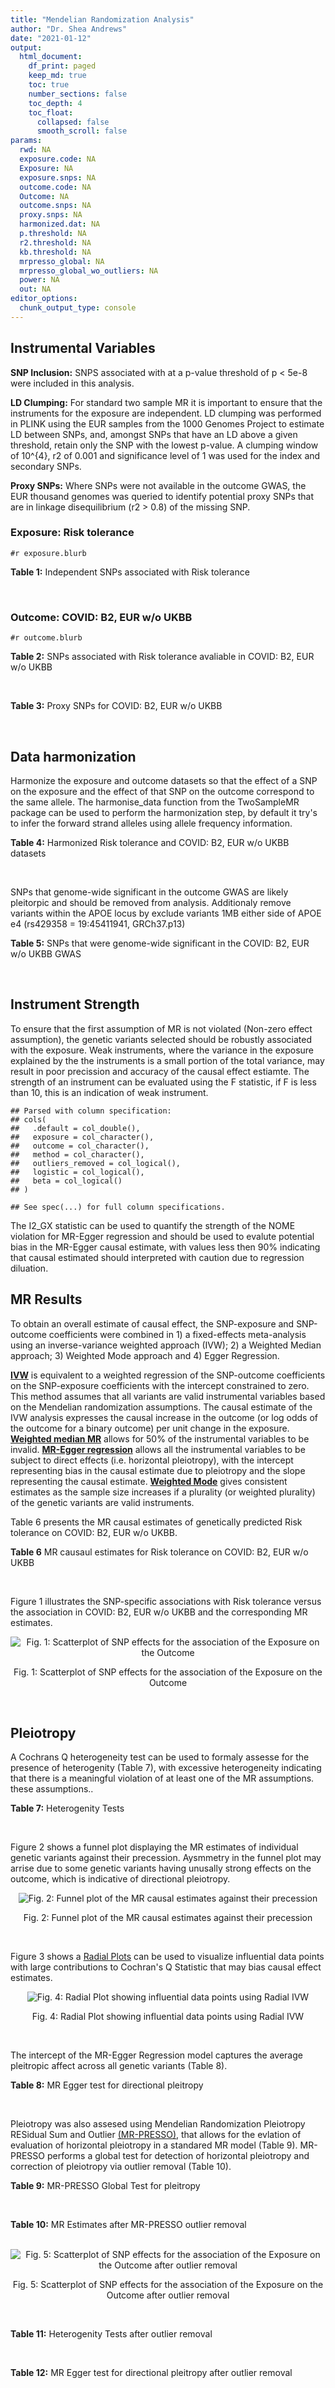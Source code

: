 ```yaml
---
title: "Mendelian Randomization Analysis"
author: "Dr. Shea Andrews"
date: "2021-01-12"
output:
  html_document:
    df_print: paged
    keep_md: true
    toc: true
    number_sections: false
    toc_depth: 4
    toc_float:
      collapsed: false
      smooth_scroll: false
params:
  rwd: NA
  exposure.code: NA
  Exposure: NA
  exposure.snps: NA
  outcome.code: NA
  Outcome: NA
  outcome.snps: NA
  proxy.snps: NA
  harmonized.dat: NA
  p.threshold: NA
  r2.threshold: NA
  kb.threshold: NA
  mrpresso_global: NA
  mrpresso_global_wo_outliers: NA
  power: NA
  out: NA
editor_options:
  chunk_output_type: console
---
```







## Instrumental Variables
**SNP Inclusion:** SNPS associated with at a p-value threshold of p < 5e-8 were included in this analysis.
<br>

**LD Clumping:** For standard two sample MR it is important to ensure that the instruments for the exposure are independent. LD clumping was performed in PLINK using the EUR samples from the 1000 Genomes Project to estimate LD between SNPs, and, amongst SNPs that have an LD above a given threshold, retain only the SNP with the lowest p-value. A clumping window of 10^{4}, r2 of 0.001 and significance level of 1 was used for the index and secondary SNPs.
<br>

**Proxy SNPs:** Where SNPs were not available in the outcome GWAS, the EUR thousand genomes was queried to identify potential proxy SNPs that are in linkage disequilibrium (r2 > 0.8) of the missing SNP.
<br>

### Exposure: Risk tolerance
`#r exposure.blurb`
<br>

**Table 1:** Independent SNPs associated with Risk tolerance
<div data-pagedtable="false">
  <script data-pagedtable-source type="application/json">
{"columns":[{"label":["SNP"],"name":[1],"type":["chr"],"align":["left"]},{"label":["CHROM"],"name":[2],"type":["dbl"],"align":["right"]},{"label":["POS"],"name":[3],"type":["dbl"],"align":["right"]},{"label":["REF"],"name":[4],"type":["chr"],"align":["left"]},{"label":["ALT"],"name":[5],"type":["chr"],"align":["left"]},{"label":["AF"],"name":[6],"type":["dbl"],"align":["right"]},{"label":["BETA"],"name":[7],"type":["dbl"],"align":["right"]},{"label":["SE"],"name":[8],"type":["dbl"],"align":["right"]},{"label":["Z"],"name":[9],"type":["dbl"],"align":["right"]},{"label":["P"],"name":[10],"type":["dbl"],"align":["right"]},{"label":["N"],"name":[11],"type":["dbl"],"align":["right"]},{"label":["TRAIT"],"name":[12],"type":["chr"],"align":["left"]}],"data":[{"1":"rs10914678","2":"1","3":"33767228","4":"G","5":"T","6":"0.3758080","7":"0.01189","8":"0.00215","9":"5.530233","10":"3.452e-08","11":"466571","12":"Risk_tolerance"},{"1":"rs35068223","2":"1","3":"204967186","4":"A","5":"T","6":"0.2060360","7":"0.01433","8":"0.00260","9":"5.511540","10":"3.472e-08","11":"466571","12":"Risk_tolerance"},{"1":"rs3818802","2":"1","3":"243449881","4":"G","5":"A","6":"0.5271020","7":"0.01361","8":"0.00211","9":"6.450237","10":"1.240e-10","11":"466571","12":"Risk_tolerance"},{"1":"rs12617392","2":"2","3":"27336827","4":"C","5":"A","6":"0.4502930","7":"-0.01171","8":"0.00211","9":"-5.549763","10":"2.808e-08","11":"466571","12":"Risk_tolerance"},{"1":"rs10865313","2":"2","3":"60117297","4":"A","5":"G","6":"0.5672470","7":"0.01168","8":"0.00212","9":"5.509430","10":"3.785e-08","11":"466571","12":"Risk_tolerance"},{"1":"rs359243","2":"2","3":"60475509","4":"T","5":"C","6":"0.6176930","7":"0.01190","8":"0.00214","9":"5.560750","10":"2.876e-08","11":"466571","12":"Risk_tolerance"},{"1":"rs283914","2":"3","3":"17330649","4":"T","5":"C","6":"0.4648750","7":"-0.01201","8":"0.00210","9":"-5.719050","10":"1.039e-08","11":"466571","12":"Risk_tolerance"},{"1":"rs62250712","2":"3","3":"85513716","4":"C","5":"T","6":"0.6113340","7":"-0.02469","8":"0.00216","9":"-11.430556","10":"2.465e-30","11":"466571","12":"Risk_tolerance"},{"1":"rs4434184","2":"3","3":"181422854","4":"A","5":"G","6":"0.1887900","7":"0.01751","8":"0.00273","9":"6.413920","10":"1.440e-10","11":"466571","12":"Risk_tolerance"},{"1":"rs279846","2":"4","3":"46329886","4":"C","5":"T","6":"0.4443490","7":"-0.01151","8":"0.00210","9":"-5.480952","10":"4.082e-08","11":"466571","12":"Risk_tolerance"},{"1":"rs992493","2":"4","3":"106180264","4":"T","5":"C","6":"0.7908070","7":"-0.01697","8":"0.00267","9":"-6.355810","10":"2.159e-10","11":"466571","12":"Risk_tolerance"},{"1":"rs12639706","2":"4","3":"157638546","4":"C","5":"T","6":"0.0812904","7":"0.01985","8":"0.00364","9":"5.453297","10":"4.883e-08","11":"466571","12":"Risk_tolerance"},{"1":"rs6923811","2":"6","3":"27289776","4":"T","5":"C","6":"0.3212040","7":"-0.01381","8":"0.00225","9":"-6.137780","10":"8.235e-10","11":"466571","12":"Risk_tolerance"},{"1":"rs34905321","2":"6","3":"109131107","4":"T","5":"C","6":"0.4229130","7":"-0.01205","8":"0.00211","9":"-5.710900","10":"1.209e-08","11":"466571","12":"Risk_tolerance"},{"1":"rs8180817","2":"7","3":"114047542","4":"G","5":"C","6":"0.4630120","7":"-0.01549","8":"0.00211","9":"-7.341232","10":"2.317e-13","11":"466571","12":"Risk_tolerance"},{"1":"rs9641536","2":"7","3":"114979967","4":"A","5":"T","6":"0.5060670","7":"-0.01265","8":"0.00209","9":"-6.052630","10":"1.527e-09","11":"466571","12":"Risk_tolerance"},{"1":"rs4841041","2":"8","3":"8654541","4":"C","5":"G","6":"0.7707730","7":"0.01499","8":"0.00245","9":"6.118370","10":"9.615e-10","11":"466571","12":"Risk_tolerance"},{"1":"rs7834566","2":"8","3":"33611488","4":"A","5":"G","6":"0.4803050","7":"-0.01160","8":"0.00209","9":"-5.550240","10":"3.022e-08","11":"466571","12":"Risk_tolerance"},{"1":"rs9650210","2":"8","3":"65496059","4":"C","5":"A","6":"0.1109790","7":"-0.02158","8":"0.00331","9":"-6.519637","10":"6.730e-11","11":"466571","12":"Risk_tolerance"},{"1":"rs7817124","2":"8","3":"81404008","4":"G","5":"C","6":"0.2717890","7":"0.01591","8":"0.00246","9":"6.467480","10":"9.537e-11","11":"466571","12":"Risk_tolerance"},{"1":"rs9630089","2":"10","3":"98968967","4":"G","5":"A","6":"0.5645060","7":"-0.01181","8":"0.00212","9":"-5.570755","10":"2.336e-08","11":"466571","12":"Risk_tolerance"},{"1":"rs7112324","2":"11","3":"29073285","4":"A","5":"T","6":"0.3136740","7":"-0.01245","8":"0.00225","9":"-5.533330","10":"3.173e-08","11":"466571","12":"Risk_tolerance"},{"1":"rs7951031","2":"11","3":"104303010","4":"C","5":"A","6":"0.1588700","7":"0.01640","8":"0.00295","9":"5.559322","10":"2.804e-08","11":"466571","12":"Risk_tolerance"},{"1":"rs6575642","2":"14","3":"98556621","4":"A","5":"G","6":"0.4973980","7":"0.01178","8":"0.00210","9":"5.609520","10":"1.973e-08","11":"466571","12":"Risk_tolerance"},{"1":"rs2098747","2":"16","3":"71358937","4":"G","5":"A","6":"0.3119650","7":"0.01248","8":"0.00229","9":"5.449782","10":"4.887e-08","11":"466571","12":"Risk_tolerance"},{"1":"rs62074192","2":"17","3":"16245127","4":"G","5":"A","6":"0.5105790","7":"0.01172","8":"0.00209","9":"5.607656","10":"2.195e-08","11":"466571","12":"Risk_tolerance"},{"1":"rs1382119","2":"18","3":"53459905","4":"C","5":"T","6":"0.3588240","7":"0.01283","8":"0.00221","9":"5.805430","10":"6.093e-09","11":"466571","12":"Risk_tolerance"},{"1":"rs28520003","2":"22","3":"46411969","4":"G","5":"A","6":"0.3065600","7":"-0.01253","8":"0.00228","9":"-5.495614","10":"4.017e-08","11":"466571","12":"Risk_tolerance"}],"options":{"columns":{"min":{},"max":[10]},"rows":{"min":[10],"max":[10]},"pages":{}}}
  </script>
</div>
<br>

### Outcome: COVID: B2, EUR w/o UKBB
`#r outcome.blurb`
<br>

**Table 2:** SNPs associated with Risk tolerance avaliable in COVID: B2, EUR w/o UKBB
<div data-pagedtable="false">
  <script data-pagedtable-source type="application/json">
{"columns":[{"label":["SNP"],"name":[1],"type":["chr"],"align":["left"]},{"label":["CHROM"],"name":[2],"type":["dbl"],"align":["right"]},{"label":["POS"],"name":[3],"type":["dbl"],"align":["right"]},{"label":["REF"],"name":[4],"type":["chr"],"align":["left"]},{"label":["ALT"],"name":[5],"type":["chr"],"align":["left"]},{"label":["AF"],"name":[6],"type":["dbl"],"align":["right"]},{"label":["BETA"],"name":[7],"type":["dbl"],"align":["right"]},{"label":["SE"],"name":[8],"type":["dbl"],"align":["right"]},{"label":["Z"],"name":[9],"type":["dbl"],"align":["right"]},{"label":["P"],"name":[10],"type":["dbl"],"align":["right"]},{"label":["N"],"name":[11],"type":["dbl"],"align":["right"]},{"label":["TRAIT"],"name":[12],"type":["chr"],"align":["left"]}],"data":[{"1":"rs10914678","2":"1","3":"33767228","4":"G","5":"T","6":"0.37360","7":"-0.0037933","8":"0.025251","9":"-0.1502238","10":"0.8806000","11":"1544118","12":"COVID_B2__EUR_w/o_UKBB"},{"1":"rs35068223","2":"1","3":"204967186","4":"A","5":"T","6":"0.20370","7":"-0.0670950","8":"0.028737","9":"-2.3347949","10":"0.0195500","11":"1546734","12":"COVID_B2__EUR_w/o_UKBB"},{"1":"rs3818802","2":"1","3":"243449881","4":"G","5":"A","6":"0.52660","7":"-0.0164640","8":"0.021543","9":"-0.7642390","10":"0.4447000","11":"876382","12":"COVID_B2__EUR_w/o_UKBB"},{"1":"rs12617392","2":"2","3":"27336827","4":"C","5":"A","6":"0.44550","7":"-0.0083376","8":"0.023395","9":"-0.3563838","10":"0.7215000","11":"1546734","12":"COVID_B2__EUR_w/o_UKBB"},{"1":"rs10865313","2":"2","3":"60117297","4":"A","5":"G","6":"0.61530","7":"0.0256540","8":"0.020436","9":"1.2553337","10":"0.2094000","11":"1556798","12":"COVID_B2__EUR_w/o_UKBB"},{"1":"rs359243","2":"2","3":"60475509","4":"T","5":"C","6":"0.59870","7":"0.0155090","8":"0.024632","9":"0.6296281","10":"0.5289000","11":"1543519","12":"COVID_B2__EUR_w/o_UKBB"},{"1":"rs283914","2":"3","3":"17330649","4":"T","5":"C","6":"0.46100","7":"0.0108270","8":"0.020197","9":"0.5360697","10":"0.5919000","11":"1556798","12":"COVID_B2__EUR_w/o_UKBB"},{"1":"rs62250712","2":"3","3":"85513716","4":"C","5":"T","6":"0.63210","7":"0.0218600","8":"0.020640","9":"1.0591085","10":"0.2895000","11":"1557411","12":"COVID_B2__EUR_w/o_UKBB"},{"1":"rs4434184","2":"3","3":"181422854","4":"A","5":"G","6":"0.16750","7":"0.0356950","8":"0.033386","9":"1.0691607","10":"0.2850000","11":"1544118","12":"COVID_B2__EUR_w/o_UKBB"},{"1":"rs279846","2":"4","3":"46329886","4":"C","5":"T","6":"0.45390","7":"-0.0102480","8":"0.020634","9":"-0.4966560","10":"0.6194000","11":"1556177","12":"COVID_B2__EUR_w/o_UKBB"},{"1":"rs992493","2":"4","3":"106180264","4":"T","5":"C","6":"0.79490","7":"0.0962230","8":"0.025266","9":"3.8083986","10":"0.0001399","11":"1556798","12":"COVID_B2__EUR_w/o_UKBB"},{"1":"rs12639706","2":"4","3":"157638546","4":"C","5":"T","6":"0.08743","7":"-0.0421280","8":"0.037239","9":"-1.1312871","10":"0.2579000","11":"1557411","12":"COVID_B2__EUR_w/o_UKBB"},{"1":"rs6923811","2":"6","3":"27289776","4":"T","5":"C","6":"0.26980","7":"0.0209660","8":"0.021332","9":"0.9828427","10":"0.3257000","11":"1557411","12":"COVID_B2__EUR_w/o_UKBB"},{"1":"rs34905321","2":"6","3":"109131107","4":"T","5":"C","6":"0.42840","7":"-0.0207350","8":"0.020870","9":"-0.9935314","10":"0.3204000","11":"847860","12":"COVID_B2__EUR_w/o_UKBB"},{"1":"rs8180817","2":"7","3":"114047542","4":"G","5":"C","6":"0.44780","7":"0.0050978","8":"0.023359","9":"0.2182371","10":"0.8272000","11":"1546734","12":"COVID_B2__EUR_w/o_UKBB"},{"1":"rs9641536","2":"7","3":"114979967","4":"A","5":"T","6":"0.48490","7":"0.0031623","8":"0.024473","9":"0.1292159","10":"0.8972000","11":"1544118","12":"COVID_B2__EUR_w/o_UKBB"},{"1":"rs4841041","2":"8","3":"8654541","4":"C","5":"G","6":"0.76020","7":"-0.0034186","8":"0.023319","9":"-0.1466015","10":"0.8834000","11":"1557411","12":"COVID_B2__EUR_w/o_UKBB"},{"1":"rs7834566","2":"8","3":"33611488","4":"A","5":"G","6":"0.46940","7":"0.0261910","8":"0.023426","9":"1.1180312","10":"0.2635000","11":"1546734","12":"COVID_B2__EUR_w/o_UKBB"},{"1":"rs9650210","2":"8","3":"65496059","4":"C","5":"A","6":"0.12230","7":"0.0180790","8":"0.031622","9":"0.5717222","10":"0.5675000","11":"1283000","12":"COVID_B2__EUR_w/o_UKBB"},{"1":"rs7817124","2":"8","3":"81404008","4":"G","5":"C","6":"0.22820","7":"-0.0171370","8":"0.022711","9":"-0.7545683","10":"0.4505000","11":"1557411","12":"COVID_B2__EUR_w/o_UKBB"},{"1":"rs9630089","2":"10","3":"98968967","4":"G","5":"A","6":"0.54060","7":"-0.0236000","8":"0.025036","9":"-0.9426426","10":"0.3459000","11":"1544118","12":"COVID_B2__EUR_w/o_UKBB"},{"1":"rs7112324","2":"11","3":"29073285","4":"A","5":"T","6":"0.34050","7":"-0.0136410","8":"0.026365","9":"-0.5173905","10":"0.6049000","11":"1544118","12":"COVID_B2__EUR_w/o_UKBB"},{"1":"rs7951031","2":"11","3":"104303010","4":"C","5":"A","6":"0.15690","7":"0.0170070","8":"0.028369","9":"0.5994924","10":"0.5489000","11":"1282379","12":"COVID_B2__EUR_w/o_UKBB"},{"1":"rs6575642","2":"14","3":"98556621","4":"A","5":"G","6":"0.47910","7":"0.0056902","8":"0.024775","9":"0.2296751","10":"0.8183000","11":"1544118","12":"COVID_B2__EUR_w/o_UKBB"},{"1":"rs2098747","2":"16","3":"71358937","4":"G","5":"A","6":"0.30690","7":"-0.0070656","8":"0.025231","9":"-0.2800365","10":"0.7794000","11":"1544739","12":"COVID_B2__EUR_w/o_UKBB"},{"1":"rs62074192","2":"17","3":"16245127","4":"G","5":"A","6":"0.49730","7":"0.0192420","8":"0.023395","9":"0.8224834","10":"0.4108000","11":"1546734","12":"COVID_B2__EUR_w/o_UKBB"},{"1":"rs1382119","2":"18","3":"53459905","4":"C","5":"T","6":"0.37250","7":"0.0126740","8":"0.020926","9":"0.6056580","10":"0.5447000","11":"1556798","12":"COVID_B2__EUR_w/o_UKBB"},{"1":"rs28520003","2":"22","3":"46411969","4":"G","5":"A","6":"0.30560","7":"-0.0414090","8":"0.024922","9":"-1.6615440","10":"0.0966100","11":"1546734","12":"COVID_B2__EUR_w/o_UKBB"}],"options":{"columns":{"min":{},"max":[10]},"rows":{"min":[10],"max":[10]},"pages":{}}}
  </script>
</div>
<br>

**Table 3:** Proxy SNPs for COVID: B2, EUR w/o UKBB
<div data-pagedtable="false">
  <script data-pagedtable-source type="application/json">
{"columns":[{"label":["proxy.outcome"],"name":[1],"type":["lgl"],"align":["right"]},{"label":["target_snp"],"name":[2],"type":["lgl"],"align":["right"]},{"label":["proxy_snp"],"name":[3],"type":["lgl"],"align":["right"]},{"label":["ld.r2"],"name":[4],"type":["lgl"],"align":["right"]},{"label":["Dprime"],"name":[5],"type":["lgl"],"align":["right"]},{"label":["ref.proxy"],"name":[6],"type":["lgl"],"align":["right"]},{"label":["alt.proxy"],"name":[7],"type":["lgl"],"align":["right"]},{"label":["CHROM"],"name":[8],"type":["lgl"],"align":["right"]},{"label":["POS"],"name":[9],"type":["lgl"],"align":["right"]},{"label":["ALT.proxy"],"name":[10],"type":["lgl"],"align":["right"]},{"label":["REF.proxy"],"name":[11],"type":["lgl"],"align":["right"]},{"label":["AF"],"name":[12],"type":["lgl"],"align":["right"]},{"label":["BETA"],"name":[13],"type":["lgl"],"align":["right"]},{"label":["SE"],"name":[14],"type":["lgl"],"align":["right"]},{"label":["P"],"name":[15],"type":["lgl"],"align":["right"]},{"label":["N"],"name":[16],"type":["lgl"],"align":["right"]},{"label":["ref"],"name":[17],"type":["lgl"],"align":["right"]},{"label":["alt"],"name":[18],"type":["lgl"],"align":["right"]},{"label":["ALT"],"name":[19],"type":["lgl"],"align":["right"]},{"label":["REF"],"name":[20],"type":["lgl"],"align":["right"]},{"label":["PHASE"],"name":[21],"type":["lgl"],"align":["right"]}],"data":[{"1":"NA","2":"NA","3":"NA","4":"NA","5":"NA","6":"NA","7":"NA","8":"NA","9":"NA","10":"NA","11":"NA","12":"NA","13":"NA","14":"NA","15":"NA","16":"NA","17":"NA","18":"NA","19":"NA","20":"NA","21":"NA"}],"options":{"columns":{"min":{},"max":[10]},"rows":{"min":[10],"max":[10]},"pages":{}}}
  </script>
</div>
<br>

## Data harmonization
Harmonize the exposure and outcome datasets so that the effect of a SNP on the exposure and the effect of that SNP on the outcome correspond to the same allele. The harmonise_data function from the TwoSampleMR package can be used to perform the harmonization step, by default it try's to infer the forward strand alleles using allele frequency information.
<br>

**Table 4:** Harmonized Risk tolerance and COVID: B2, EUR w/o UKBB datasets
<div data-pagedtable="false">
  <script data-pagedtable-source type="application/json">
{"columns":[{"label":["SNP"],"name":[1],"type":["chr"],"align":["left"]},{"label":["effect_allele.exposure"],"name":[2],"type":["chr"],"align":["left"]},{"label":["other_allele.exposure"],"name":[3],"type":["chr"],"align":["left"]},{"label":["effect_allele.outcome"],"name":[4],"type":["chr"],"align":["left"]},{"label":["other_allele.outcome"],"name":[5],"type":["chr"],"align":["left"]},{"label":["beta.exposure"],"name":[6],"type":["dbl"],"align":["right"]},{"label":["beta.outcome"],"name":[7],"type":["dbl"],"align":["right"]},{"label":["eaf.exposure"],"name":[8],"type":["dbl"],"align":["right"]},{"label":["eaf.outcome"],"name":[9],"type":["dbl"],"align":["right"]},{"label":["remove"],"name":[10],"type":["lgl"],"align":["right"]},{"label":["palindromic"],"name":[11],"type":["lgl"],"align":["right"]},{"label":["ambiguous"],"name":[12],"type":["lgl"],"align":["right"]},{"label":["id.outcome"],"name":[13],"type":["chr"],"align":["left"]},{"label":["chr.outcome"],"name":[14],"type":["dbl"],"align":["right"]},{"label":["pos.outcome"],"name":[15],"type":["dbl"],"align":["right"]},{"label":["se.outcome"],"name":[16],"type":["dbl"],"align":["right"]},{"label":["z.outcome"],"name":[17],"type":["dbl"],"align":["right"]},{"label":["pval.outcome"],"name":[18],"type":["dbl"],"align":["right"]},{"label":["samplesize.outcome"],"name":[19],"type":["dbl"],"align":["right"]},{"label":["outcome"],"name":[20],"type":["chr"],"align":["left"]},{"label":["mr_keep.outcome"],"name":[21],"type":["lgl"],"align":["right"]},{"label":["pval_origin.outcome"],"name":[22],"type":["chr"],"align":["left"]},{"label":["chr.exposure"],"name":[23],"type":["dbl"],"align":["right"]},{"label":["pos.exposure"],"name":[24],"type":["dbl"],"align":["right"]},{"label":["se.exposure"],"name":[25],"type":["dbl"],"align":["right"]},{"label":["z.exposure"],"name":[26],"type":["dbl"],"align":["right"]},{"label":["pval.exposure"],"name":[27],"type":["dbl"],"align":["right"]},{"label":["samplesize.exposure"],"name":[28],"type":["dbl"],"align":["right"]},{"label":["exposure"],"name":[29],"type":["chr"],"align":["left"]},{"label":["mr_keep.exposure"],"name":[30],"type":["lgl"],"align":["right"]},{"label":["pval_origin.exposure"],"name":[31],"type":["chr"],"align":["left"]},{"label":["id.exposure"],"name":[32],"type":["chr"],"align":["left"]},{"label":["action"],"name":[33],"type":["dbl"],"align":["right"]},{"label":["mr_keep"],"name":[34],"type":["lgl"],"align":["right"]},{"label":["pt"],"name":[35],"type":["dbl"],"align":["right"]},{"label":["pleitropy_keep"],"name":[36],"type":["lgl"],"align":["right"]},{"label":["mrpresso_RSSobs"],"name":[37],"type":["lgl"],"align":["right"]},{"label":["mrpresso_pval"],"name":[38],"type":["lgl"],"align":["right"]},{"label":["mrpresso_keep"],"name":[39],"type":["lgl"],"align":["right"]}],"data":[{"1":"rs10865313","2":"G","3":"A","4":"G","5":"A","6":"0.01168","7":"0.0256540","8":"0.5672470","9":"0.61530","10":"FALSE","11":"FALSE","12":"FALSE","13":"DgOO1p","14":"2","15":"60117297","16":"0.020436","17":"1.2553337","18":"0.2094000","19":"1556798","20":"covidhgi2020B2v5alleurLeaveUKBB","21":"TRUE","22":"reported","23":"2","24":"60117297","25":"0.00212","26":"5.509430","27":"3.785e-08","28":"466571","29":"Linner2019risk","30":"TRUE","31":"reported","32":"gkjXGZ","33":"2","34":"TRUE","35":"5e-08","36":"TRUE","37":"NA","38":"NA","39":"TRUE"},{"1":"rs10914678","2":"T","3":"G","4":"T","5":"G","6":"0.01189","7":"-0.0037933","8":"0.3758080","9":"0.37360","10":"FALSE","11":"FALSE","12":"FALSE","13":"DgOO1p","14":"1","15":"33767228","16":"0.025251","17":"-0.1502238","18":"0.8806000","19":"1544118","20":"covidhgi2020B2v5alleurLeaveUKBB","21":"TRUE","22":"reported","23":"1","24":"33767228","25":"0.00215","26":"5.530233","27":"3.452e-08","28":"466571","29":"Linner2019risk","30":"TRUE","31":"reported","32":"gkjXGZ","33":"2","34":"TRUE","35":"5e-08","36":"TRUE","37":"NA","38":"NA","39":"TRUE"},{"1":"rs12617392","2":"A","3":"C","4":"A","5":"C","6":"-0.01171","7":"-0.0083376","8":"0.4502930","9":"0.44550","10":"FALSE","11":"FALSE","12":"FALSE","13":"DgOO1p","14":"2","15":"27336827","16":"0.023395","17":"-0.3563838","18":"0.7215000","19":"1546734","20":"covidhgi2020B2v5alleurLeaveUKBB","21":"TRUE","22":"reported","23":"2","24":"27336827","25":"0.00211","26":"-5.549763","27":"2.808e-08","28":"466571","29":"Linner2019risk","30":"TRUE","31":"reported","32":"gkjXGZ","33":"2","34":"TRUE","35":"5e-08","36":"TRUE","37":"NA","38":"NA","39":"TRUE"},{"1":"rs12639706","2":"T","3":"C","4":"T","5":"C","6":"0.01985","7":"-0.0421280","8":"0.0812904","9":"0.08743","10":"FALSE","11":"FALSE","12":"FALSE","13":"DgOO1p","14":"4","15":"157638546","16":"0.037239","17":"-1.1312871","18":"0.2579000","19":"1557411","20":"covidhgi2020B2v5alleurLeaveUKBB","21":"TRUE","22":"reported","23":"4","24":"157638546","25":"0.00364","26":"5.453297","27":"4.883e-08","28":"466571","29":"Linner2019risk","30":"TRUE","31":"reported","32":"gkjXGZ","33":"2","34":"TRUE","35":"5e-08","36":"TRUE","37":"NA","38":"NA","39":"TRUE"},{"1":"rs1382119","2":"T","3":"C","4":"T","5":"C","6":"0.01283","7":"0.0126740","8":"0.3588240","9":"0.37250","10":"FALSE","11":"FALSE","12":"FALSE","13":"DgOO1p","14":"18","15":"53459905","16":"0.020926","17":"0.6056580","18":"0.5447000","19":"1556798","20":"covidhgi2020B2v5alleurLeaveUKBB","21":"TRUE","22":"reported","23":"18","24":"53459905","25":"0.00221","26":"5.805430","27":"6.093e-09","28":"466571","29":"Linner2019risk","30":"TRUE","31":"reported","32":"gkjXGZ","33":"2","34":"TRUE","35":"5e-08","36":"TRUE","37":"NA","38":"NA","39":"TRUE"},{"1":"rs2098747","2":"A","3":"G","4":"A","5":"G","6":"0.01248","7":"-0.0070656","8":"0.3119650","9":"0.30690","10":"FALSE","11":"FALSE","12":"FALSE","13":"DgOO1p","14":"16","15":"71358937","16":"0.025231","17":"-0.2800365","18":"0.7794000","19":"1544739","20":"covidhgi2020B2v5alleurLeaveUKBB","21":"TRUE","22":"reported","23":"16","24":"71358937","25":"0.00229","26":"5.449782","27":"4.887e-08","28":"466571","29":"Linner2019risk","30":"TRUE","31":"reported","32":"gkjXGZ","33":"2","34":"TRUE","35":"5e-08","36":"TRUE","37":"NA","38":"NA","39":"TRUE"},{"1":"rs279846","2":"T","3":"C","4":"T","5":"C","6":"-0.01151","7":"-0.0102480","8":"0.4443490","9":"0.45390","10":"FALSE","11":"FALSE","12":"FALSE","13":"DgOO1p","14":"4","15":"46329886","16":"0.020634","17":"-0.4966560","18":"0.6194000","19":"1556177","20":"covidhgi2020B2v5alleurLeaveUKBB","21":"TRUE","22":"reported","23":"4","24":"46329886","25":"0.00210","26":"-5.480952","27":"4.082e-08","28":"466571","29":"Linner2019risk","30":"TRUE","31":"reported","32":"gkjXGZ","33":"2","34":"TRUE","35":"5e-08","36":"TRUE","37":"NA","38":"NA","39":"TRUE"},{"1":"rs283914","2":"C","3":"T","4":"C","5":"T","6":"-0.01201","7":"0.0108270","8":"0.4648750","9":"0.46100","10":"FALSE","11":"FALSE","12":"FALSE","13":"DgOO1p","14":"3","15":"17330649","16":"0.020197","17":"0.5360697","18":"0.5919000","19":"1556798","20":"covidhgi2020B2v5alleurLeaveUKBB","21":"TRUE","22":"reported","23":"3","24":"17330649","25":"0.00210","26":"-5.719050","27":"1.039e-08","28":"466571","29":"Linner2019risk","30":"TRUE","31":"reported","32":"gkjXGZ","33":"2","34":"TRUE","35":"5e-08","36":"TRUE","37":"NA","38":"NA","39":"TRUE"},{"1":"rs28520003","2":"A","3":"G","4":"A","5":"G","6":"-0.01253","7":"-0.0414090","8":"0.3065600","9":"0.30560","10":"FALSE","11":"FALSE","12":"FALSE","13":"DgOO1p","14":"22","15":"46411969","16":"0.024922","17":"-1.6615440","18":"0.0966100","19":"1546734","20":"covidhgi2020B2v5alleurLeaveUKBB","21":"TRUE","22":"reported","23":"22","24":"46411969","25":"0.00228","26":"-5.495614","27":"4.017e-08","28":"466571","29":"Linner2019risk","30":"TRUE","31":"reported","32":"gkjXGZ","33":"2","34":"TRUE","35":"5e-08","36":"TRUE","37":"NA","38":"NA","39":"TRUE"},{"1":"rs34905321","2":"C","3":"T","4":"C","5":"T","6":"-0.01205","7":"-0.0207350","8":"0.4229130","9":"0.42840","10":"FALSE","11":"FALSE","12":"FALSE","13":"DgOO1p","14":"6","15":"109131107","16":"0.020870","17":"-0.9935314","18":"0.3204000","19":"847860","20":"covidhgi2020B2v5alleurLeaveUKBB","21":"TRUE","22":"reported","23":"6","24":"109131107","25":"0.00211","26":"-5.710900","27":"1.209e-08","28":"466571","29":"Linner2019risk","30":"TRUE","31":"reported","32":"gkjXGZ","33":"2","34":"TRUE","35":"5e-08","36":"TRUE","37":"NA","38":"NA","39":"TRUE"},{"1":"rs35068223","2":"T","3":"A","4":"T","5":"A","6":"0.01433","7":"-0.0670950","8":"0.2060360","9":"0.20370","10":"FALSE","11":"TRUE","12":"FALSE","13":"DgOO1p","14":"1","15":"204967186","16":"0.028737","17":"-2.3347949","18":"0.0195500","19":"1546734","20":"covidhgi2020B2v5alleurLeaveUKBB","21":"TRUE","22":"reported","23":"1","24":"204967186","25":"0.00260","26":"5.511540","27":"3.472e-08","28":"466571","29":"Linner2019risk","30":"TRUE","31":"reported","32":"gkjXGZ","33":"2","34":"TRUE","35":"5e-08","36":"TRUE","37":"NA","38":"NA","39":"TRUE"},{"1":"rs359243","2":"C","3":"T","4":"C","5":"T","6":"0.01190","7":"0.0155090","8":"0.6176930","9":"0.59870","10":"FALSE","11":"FALSE","12":"FALSE","13":"DgOO1p","14":"2","15":"60475509","16":"0.024632","17":"0.6296281","18":"0.5289000","19":"1543519","20":"covidhgi2020B2v5alleurLeaveUKBB","21":"TRUE","22":"reported","23":"2","24":"60475509","25":"0.00214","26":"5.560750","27":"2.876e-08","28":"466571","29":"Linner2019risk","30":"TRUE","31":"reported","32":"gkjXGZ","33":"2","34":"TRUE","35":"5e-08","36":"TRUE","37":"NA","38":"NA","39":"TRUE"},{"1":"rs3818802","2":"A","3":"G","4":"A","5":"G","6":"0.01361","7":"-0.0164640","8":"0.5271020","9":"0.52660","10":"FALSE","11":"FALSE","12":"FALSE","13":"DgOO1p","14":"1","15":"243449881","16":"0.021543","17":"-0.7642390","18":"0.4447000","19":"876382","20":"covidhgi2020B2v5alleurLeaveUKBB","21":"TRUE","22":"reported","23":"1","24":"243449881","25":"0.00211","26":"6.450237","27":"1.240e-10","28":"466571","29":"Linner2019risk","30":"TRUE","31":"reported","32":"gkjXGZ","33":"2","34":"TRUE","35":"5e-08","36":"TRUE","37":"NA","38":"NA","39":"TRUE"},{"1":"rs4434184","2":"G","3":"A","4":"G","5":"A","6":"0.01751","7":"0.0356950","8":"0.1887900","9":"0.16750","10":"FALSE","11":"FALSE","12":"FALSE","13":"DgOO1p","14":"3","15":"181422854","16":"0.033386","17":"1.0691607","18":"0.2850000","19":"1544118","20":"covidhgi2020B2v5alleurLeaveUKBB","21":"TRUE","22":"reported","23":"3","24":"181422854","25":"0.00273","26":"6.413920","27":"1.440e-10","28":"466571","29":"Linner2019risk","30":"TRUE","31":"reported","32":"gkjXGZ","33":"2","34":"TRUE","35":"5e-08","36":"TRUE","37":"NA","38":"NA","39":"TRUE"},{"1":"rs4841041","2":"G","3":"C","4":"G","5":"C","6":"0.01499","7":"-0.0034186","8":"0.7707730","9":"0.76020","10":"FALSE","11":"TRUE","12":"FALSE","13":"DgOO1p","14":"8","15":"8654541","16":"0.023319","17":"-0.1466015","18":"0.8834000","19":"1557411","20":"covidhgi2020B2v5alleurLeaveUKBB","21":"TRUE","22":"reported","23":"8","24":"8654541","25":"0.00245","26":"6.118370","27":"9.615e-10","28":"466571","29":"Linner2019risk","30":"TRUE","31":"reported","32":"gkjXGZ","33":"2","34":"TRUE","35":"5e-08","36":"TRUE","37":"NA","38":"NA","39":"TRUE"},{"1":"rs62074192","2":"A","3":"G","4":"A","5":"G","6":"0.01172","7":"0.0192420","8":"0.5105790","9":"0.49730","10":"FALSE","11":"FALSE","12":"FALSE","13":"DgOO1p","14":"17","15":"16245127","16":"0.023395","17":"0.8224834","18":"0.4108000","19":"1546734","20":"covidhgi2020B2v5alleurLeaveUKBB","21":"TRUE","22":"reported","23":"17","24":"16245127","25":"0.00209","26":"5.607656","27":"2.195e-08","28":"466571","29":"Linner2019risk","30":"TRUE","31":"reported","32":"gkjXGZ","33":"2","34":"TRUE","35":"5e-08","36":"TRUE","37":"NA","38":"NA","39":"TRUE"},{"1":"rs62250712","2":"T","3":"C","4":"T","5":"C","6":"-0.02469","7":"0.0218600","8":"0.6113340","9":"0.63210","10":"FALSE","11":"FALSE","12":"FALSE","13":"DgOO1p","14":"3","15":"85513716","16":"0.020640","17":"1.0591085","18":"0.2895000","19":"1557411","20":"covidhgi2020B2v5alleurLeaveUKBB","21":"TRUE","22":"reported","23":"3","24":"85513716","25":"0.00216","26":"-11.430556","27":"2.465e-30","28":"466571","29":"Linner2019risk","30":"TRUE","31":"reported","32":"gkjXGZ","33":"2","34":"TRUE","35":"5e-08","36":"TRUE","37":"NA","38":"NA","39":"TRUE"},{"1":"rs6575642","2":"G","3":"A","4":"G","5":"A","6":"0.01178","7":"0.0056902","8":"0.4973980","9":"0.47910","10":"FALSE","11":"FALSE","12":"FALSE","13":"DgOO1p","14":"14","15":"98556621","16":"0.024775","17":"0.2296751","18":"0.8183000","19":"1544118","20":"covidhgi2020B2v5alleurLeaveUKBB","21":"TRUE","22":"reported","23":"14","24":"98556621","25":"0.00210","26":"5.609520","27":"1.973e-08","28":"466571","29":"Linner2019risk","30":"TRUE","31":"reported","32":"gkjXGZ","33":"2","34":"TRUE","35":"5e-08","36":"TRUE","37":"NA","38":"NA","39":"TRUE"},{"1":"rs6923811","2":"C","3":"T","4":"C","5":"T","6":"-0.01381","7":"0.0209660","8":"0.3212040","9":"0.26980","10":"FALSE","11":"FALSE","12":"FALSE","13":"DgOO1p","14":"6","15":"27289776","16":"0.021332","17":"0.9828427","18":"0.3257000","19":"1557411","20":"covidhgi2020B2v5alleurLeaveUKBB","21":"TRUE","22":"reported","23":"6","24":"27289776","25":"0.00225","26":"-6.137780","27":"8.235e-10","28":"466571","29":"Linner2019risk","30":"TRUE","31":"reported","32":"gkjXGZ","33":"2","34":"TRUE","35":"5e-08","36":"TRUE","37":"NA","38":"NA","39":"TRUE"},{"1":"rs7112324","2":"T","3":"A","4":"T","5":"A","6":"-0.01245","7":"-0.0136410","8":"0.3136740","9":"0.34050","10":"FALSE","11":"TRUE","12":"FALSE","13":"DgOO1p","14":"11","15":"29073285","16":"0.026365","17":"-0.5173905","18":"0.6049000","19":"1544118","20":"covidhgi2020B2v5alleurLeaveUKBB","21":"TRUE","22":"reported","23":"11","24":"29073285","25":"0.00225","26":"-5.533330","27":"3.173e-08","28":"466571","29":"Linner2019risk","30":"TRUE","31":"reported","32":"gkjXGZ","33":"2","34":"TRUE","35":"5e-08","36":"TRUE","37":"NA","38":"NA","39":"TRUE"},{"1":"rs7817124","2":"C","3":"G","4":"C","5":"G","6":"0.01591","7":"-0.0171370","8":"0.2717890","9":"0.22820","10":"FALSE","11":"TRUE","12":"FALSE","13":"DgOO1p","14":"8","15":"81404008","16":"0.022711","17":"-0.7545683","18":"0.4505000","19":"1557411","20":"covidhgi2020B2v5alleurLeaveUKBB","21":"TRUE","22":"reported","23":"8","24":"81404008","25":"0.00246","26":"6.467480","27":"9.537e-11","28":"466571","29":"Linner2019risk","30":"TRUE","31":"reported","32":"gkjXGZ","33":"2","34":"TRUE","35":"5e-08","36":"TRUE","37":"NA","38":"NA","39":"TRUE"},{"1":"rs7834566","2":"G","3":"A","4":"G","5":"A","6":"-0.01160","7":"0.0261910","8":"0.4803050","9":"0.46940","10":"FALSE","11":"FALSE","12":"FALSE","13":"DgOO1p","14":"8","15":"33611488","16":"0.023426","17":"1.1180312","18":"0.2635000","19":"1546734","20":"covidhgi2020B2v5alleurLeaveUKBB","21":"TRUE","22":"reported","23":"8","24":"33611488","25":"0.00209","26":"-5.550240","27":"3.022e-08","28":"466571","29":"Linner2019risk","30":"TRUE","31":"reported","32":"gkjXGZ","33":"2","34":"TRUE","35":"5e-08","36":"TRUE","37":"NA","38":"NA","39":"TRUE"},{"1":"rs7951031","2":"A","3":"C","4":"A","5":"C","6":"0.01640","7":"0.0170070","8":"0.1588700","9":"0.15690","10":"FALSE","11":"FALSE","12":"FALSE","13":"DgOO1p","14":"11","15":"104303010","16":"0.028369","17":"0.5994924","18":"0.5489000","19":"1282379","20":"covidhgi2020B2v5alleurLeaveUKBB","21":"TRUE","22":"reported","23":"11","24":"104303010","25":"0.00295","26":"5.559322","27":"2.804e-08","28":"466571","29":"Linner2019risk","30":"TRUE","31":"reported","32":"gkjXGZ","33":"2","34":"TRUE","35":"5e-08","36":"TRUE","37":"NA","38":"NA","39":"TRUE"},{"1":"rs8180817","2":"C","3":"G","4":"C","5":"G","6":"-0.01549","7":"0.0050978","8":"0.4630120","9":"0.44780","10":"FALSE","11":"TRUE","12":"TRUE","13":"DgOO1p","14":"7","15":"114047542","16":"0.023359","17":"0.2182371","18":"0.8272000","19":"1546734","20":"covidhgi2020B2v5alleurLeaveUKBB","21":"TRUE","22":"reported","23":"7","24":"114047542","25":"0.00211","26":"-7.341232","27":"2.317e-13","28":"466571","29":"Linner2019risk","30":"TRUE","31":"reported","32":"gkjXGZ","33":"2","34":"FALSE","35":"5e-08","36":"TRUE","37":"NA","38":"NA","39":"NA"},{"1":"rs9630089","2":"A","3":"G","4":"A","5":"G","6":"-0.01181","7":"-0.0236000","8":"0.5645060","9":"0.54060","10":"FALSE","11":"FALSE","12":"FALSE","13":"DgOO1p","14":"10","15":"98968967","16":"0.025036","17":"-0.9426426","18":"0.3459000","19":"1544118","20":"covidhgi2020B2v5alleurLeaveUKBB","21":"TRUE","22":"reported","23":"10","24":"98968967","25":"0.00212","26":"-5.570755","27":"2.336e-08","28":"466571","29":"Linner2019risk","30":"TRUE","31":"reported","32":"gkjXGZ","33":"2","34":"TRUE","35":"5e-08","36":"TRUE","37":"NA","38":"NA","39":"TRUE"},{"1":"rs9641536","2":"T","3":"A","4":"T","5":"A","6":"-0.01265","7":"-0.0031623","8":"0.5060670","9":"0.51510","10":"FALSE","11":"TRUE","12":"TRUE","13":"DgOO1p","14":"7","15":"114979967","16":"0.024473","17":"0.1292159","18":"0.8972000","19":"1544118","20":"covidhgi2020B2v5alleurLeaveUKBB","21":"TRUE","22":"reported","23":"7","24":"114979967","25":"0.00209","26":"-6.052630","27":"1.527e-09","28":"466571","29":"Linner2019risk","30":"TRUE","31":"reported","32":"gkjXGZ","33":"2","34":"FALSE","35":"5e-08","36":"TRUE","37":"NA","38":"NA","39":"NA"},{"1":"rs9650210","2":"A","3":"C","4":"A","5":"C","6":"-0.02158","7":"0.0180790","8":"0.1109790","9":"0.12230","10":"FALSE","11":"FALSE","12":"FALSE","13":"DgOO1p","14":"8","15":"65496059","16":"0.031622","17":"0.5717222","18":"0.5675000","19":"1283000","20":"covidhgi2020B2v5alleurLeaveUKBB","21":"TRUE","22":"reported","23":"8","24":"65496059","25":"0.00331","26":"-6.519637","27":"6.730e-11","28":"466571","29":"Linner2019risk","30":"TRUE","31":"reported","32":"gkjXGZ","33":"2","34":"TRUE","35":"5e-08","36":"TRUE","37":"NA","38":"NA","39":"TRUE"},{"1":"rs992493","2":"C","3":"T","4":"C","5":"T","6":"-0.01697","7":"0.0962230","8":"0.7908070","9":"0.79490","10":"FALSE","11":"FALSE","12":"FALSE","13":"DgOO1p","14":"4","15":"106180264","16":"0.025266","17":"3.8083986","18":"0.0001399","19":"1556798","20":"covidhgi2020B2v5alleurLeaveUKBB","21":"TRUE","22":"reported","23":"4","24":"106180264","25":"0.00267","26":"-6.355810","27":"2.159e-10","28":"466571","29":"Linner2019risk","30":"TRUE","31":"reported","32":"gkjXGZ","33":"2","34":"TRUE","35":"5e-08","36":"TRUE","37":"NA","38":"NA","39":"TRUE"}],"options":{"columns":{"min":{},"max":[10]},"rows":{"min":[10],"max":[10]},"pages":{}}}
  </script>
</div>
<br>

SNPs that genome-wide significant in the outcome GWAS are likely pleitorpic and should be removed from analysis. Additionaly remove variants within the APOE locus by exclude variants 1MB either side of APOE e4 (rs429358 = 19:45411941, GRCh37.p13)
<br>


**Table 5:** SNPs that were genome-wide significant in the COVID: B2, EUR w/o UKBB GWAS
<div data-pagedtable="false">
  <script data-pagedtable-source type="application/json">
{"columns":[{"label":["SNP"],"name":[1],"type":["chr"],"align":["left"]},{"label":["chr.outcome"],"name":[2],"type":["dbl"],"align":["right"]},{"label":["pos.outcome"],"name":[3],"type":["dbl"],"align":["right"]},{"label":["pval.exposure"],"name":[4],"type":["dbl"],"align":["right"]},{"label":["pval.outcome"],"name":[5],"type":["dbl"],"align":["right"]}],"data":[],"options":{"columns":{"min":{},"max":[10]},"rows":{"min":[10],"max":[10]},"pages":{}}}
  </script>
</div>
<br>


## Instrument Strength
To ensure that the first assumption of MR is not violated (Non-zero effect assumption), the genetic variants selected should be robustly associated with the exposure. Weak instruments, where the variance in the exposure explained by the the instruments is a small portion of the total variance, may result in poor precission and accuracy of the causal effect estiamte. The strength of an instrument can be evaluated using the F statistic, if F is less than 10, this is an indication of weak instrument.


```
## Parsed with column specification:
## cols(
##   .default = col_double(),
##   exposure = col_character(),
##   outcome = col_character(),
##   method = col_character(),
##   outliers_removed = col_logical(),
##   logistic = col_logical(),
##   beta = col_logical()
## )
```

```
## See spec(...) for full column specifications.
```

<div data-pagedtable="false">
  <script data-pagedtable-source type="application/json">
{"columns":[{"label":["outliers_removed"],"name":[1],"type":["lgl"],"align":["right"]},{"label":["pve.exposure"],"name":[2],"type":["dbl"],"align":["right"]},{"label":["F"],"name":[3],"type":["dbl"],"align":["right"]},{"label":["Alpha"],"name":[4],"type":["dbl"],"align":["right"]},{"label":["NCP"],"name":[5],"type":["dbl"],"align":["right"]},{"label":["Power"],"name":[6],"type":["dbl"],"align":["right"]}],"data":[{"1":"FALSE","2":"0.002083927","3":"37.47207","4":"0.05","5":"1.59012","6":"0.242926"}],"options":{"columns":{"min":{},"max":[10]},"rows":{"min":[10],"max":[10]},"pages":{}}}
  </script>
</div>

The I2_GX statistic can be used to quantify the strength of the NOME violation for MR-Egger regression and should be used to evalute potential bias in the MR-Egger causal estimate, with values less then 90% indicating that causal estimated should interpreted with caution due to regression diluation.

<div data-pagedtable="false">
  <script data-pagedtable-source type="application/json">
{"columns":[{"label":["outliers_removed"],"name":[1],"type":["lgl"],"align":["right"]},{"label":["Isq_gx"],"name":[2],"type":["dbl"],"align":["right"]}],"data":[{"1":"FALSE","2":"0.4893794"},{"1":"TRUE","2":"NA"}],"options":{"columns":{"min":{},"max":[10]},"rows":{"min":[10],"max":[10]},"pages":{}}}
  </script>
</div>


##  MR Results
To obtain an overall estimate of causal effect, the SNP-exposure and SNP-outcome coefficients were combined in 1) a fixed-effects meta-analysis using an inverse-variance weighted approach (IVW); 2) a Weighted Median approach; 3) Weighted Mode approach and 4) Egger Regression.


[**IVW**](https://doi.org/10.1002/gepi.21758) is equivalent to a weighted regression of the SNP-outcome coefficients on the SNP-exposure coefficients with the intercept constrained to zero. This method assumes that all variants are valid instrumental variables based on the Mendelian randomization assumptions. The causal estimate of the IVW analysis expresses the causal increase in the outcome (or log odds of the outcome for a binary outcome) per unit change in the exposure. [**Weighted median MR**](https://doi.org/10.1002/gepi.21965) allows for 50% of the instrumental variables to be invalid. [**MR-Egger regression**](https://doi.org/10.1093/ije/dyw220) allows all the instrumental variables to be subject to direct effects (i.e. horizontal pleiotropy), with the intercept representing bias in the causal estimate due to pleiotropy and the slope representing the causal estimate. [**Weighted Mode**](https://doi.org/10.1093/ije/dyx102) gives consistent estimates as the sample size increases if a plurality (or weighted plurality) of the genetic variants are valid instruments.
<br>



Table 6 presents the MR causal estimates of genetically predicted Risk tolerance on COVID: B2, EUR w/o UKBB.
<br>

**Table 6** MR causaul estimates for Risk tolerance on COVID: B2, EUR w/o UKBB
<div data-pagedtable="false">
  <script data-pagedtable-source type="application/json">
{"columns":[{"label":["id.exposure"],"name":[1],"type":["chr"],"align":["left"]},{"label":["id.outcome"],"name":[2],"type":["chr"],"align":["left"]},{"label":["outcome"],"name":[3],"type":["fctr"],"align":["left"]},{"label":["exposure"],"name":[4],"type":["fctr"],"align":["left"]},{"label":["method"],"name":[5],"type":["fctr"],"align":["left"]},{"label":["nsnp"],"name":[6],"type":["int"],"align":["right"]},{"label":["b"],"name":[7],"type":["dbl"],"align":["right"]},{"label":["se"],"name":[8],"type":["dbl"],"align":["right"]},{"label":["pval"],"name":[9],"type":["dbl"],"align":["right"]}],"data":[{"1":"gkjXGZ","2":"DgOO1p","3":"covidhgi2020B2v5alleurLeaveUKBB","4":"Linner2019risk","5":"Inverse variance weighted (fixed effects)","6":"26","7":"-0.3695685","8":"0.3282026","9":"0.26014955"},{"1":"gkjXGZ","2":"DgOO1p","3":"covidhgi2020B2v5alleurLeaveUKBB","4":"Linner2019risk","5":"Weighted median","6":"26","7":"-0.7204693","8":"0.4752725","9":"0.12954265"},{"1":"gkjXGZ","2":"DgOO1p","3":"covidhgi2020B2v5alleurLeaveUKBB","4":"Linner2019risk","5":"Weighted mode","6":"26","7":"-0.8416652","8":"0.6531590","9":"0.20933282"},{"1":"gkjXGZ","2":"DgOO1p","3":"covidhgi2020B2v5alleurLeaveUKBB","4":"Linner2019risk","5":"MR Egger","6":"26","7":"-3.4610457","8":"1.5617997","9":"0.03641997"}],"options":{"columns":{"min":{},"max":[10]},"rows":{"min":[10],"max":[10]},"pages":{}}}
  </script>
</div>
<br>

Figure 1 illustrates the SNP-specific associations with Risk tolerance versus the association in COVID: B2, EUR w/o UKBB and the corresponding MR estimates.
<br>

<div class="figure" style="text-align: center">
<img src="/sc/arion/projects/LOAD/shea/Projects/MRcovid/results/MRcovideurwoukbb/Linner2019risk/covidhgi2020B2v5alleurLeaveUKBB/Linner2019risk_5e-8_covidhgi2020B2v5alleurLeaveUKBB_MR_Analaysis_files/figure-html/scatter_plot-1.png" alt="Fig. 1: Scatterplot of SNP effects for the association of the Exposure on the Outcome"  />
<p class="caption">Fig. 1: Scatterplot of SNP effects for the association of the Exposure on the Outcome</p>
</div>
<br>


## Pleiotropy
A Cochrans Q heterogeneity test can be used to formaly assesse for the presence of heterogenity (Table 7), with excessive heterogeneity indicating that there is a meaningful violation of at least one of the MR assumptions.
these assumptions..
<br>

**Table 7:** Heterogenity Tests
<div data-pagedtable="false">
  <script data-pagedtable-source type="application/json">
{"columns":[{"label":["id.exposure"],"name":[1],"type":["chr"],"align":["left"]},{"label":["id.outcome"],"name":[2],"type":["chr"],"align":["left"]},{"label":["outcome"],"name":[3],"type":["fctr"],"align":["left"]},{"label":["exposure"],"name":[4],"type":["fctr"],"align":["left"]},{"label":["method"],"name":[5],"type":["fctr"],"align":["left"]},{"label":["Q"],"name":[6],"type":["dbl"],"align":["right"]},{"label":["Q_df"],"name":[7],"type":["dbl"],"align":["right"]},{"label":["Q_pval"],"name":[8],"type":["dbl"],"align":["right"]}],"data":[{"1":"gkjXGZ","2":"DgOO1p","3":"covidhgi2020B2v5alleurLeaveUKBB","4":"Linner2019risk","5":"MR Egger","6":"29.88133","7":"24","8":"0.18871619"},{"1":"gkjXGZ","2":"DgOO1p","3":"covidhgi2020B2v5alleurLeaveUKBB","4":"Linner2019risk","5":"Inverse variance weighted","6":"35.04347","7":"25","8":"0.08741957"}],"options":{"columns":{"min":{},"max":[10]},"rows":{"min":[10],"max":[10]},"pages":{}}}
  </script>
</div>
<br>

Figure 2 shows a funnel plot displaying the MR estimates of individual genetic variants against their precession. Aysmmetry in the funnel plot may arrise due to some genetic variants having unusally strong effects on the outcome, which is indicative of directional pleiotropy.
<br>

<div class="figure" style="text-align: center">
<img src="/sc/arion/projects/LOAD/shea/Projects/MRcovid/results/MRcovideurwoukbb/Linner2019risk/covidhgi2020B2v5alleurLeaveUKBB/Linner2019risk_5e-8_covidhgi2020B2v5alleurLeaveUKBB_MR_Analaysis_files/figure-html/funnel_plot-1.png" alt="Fig. 2: Funnel plot of the MR causal estimates against their precession"  />
<p class="caption">Fig. 2: Funnel plot of the MR causal estimates against their precession</p>
</div>
<br>

Figure 3 shows a [Radial Plots](https://github.com/WSpiller/RadialMR) can be used to visualize influential data points with large contributions to Cochran's Q Statistic that may bias causal effect estimates.



<div class="figure" style="text-align: center">
<img src="/sc/arion/projects/LOAD/shea/Projects/MRcovid/results/MRcovideurwoukbb/Linner2019risk/covidhgi2020B2v5alleurLeaveUKBB/Linner2019risk_5e-8_covidhgi2020B2v5alleurLeaveUKBB_MR_Analaysis_files/figure-html/Radial_Plot-1.png" alt="Fig. 4: Radial Plot showing influential data points using Radial IVW"  />
<p class="caption">Fig. 4: Radial Plot showing influential data points using Radial IVW</p>
</div>
<br>

The intercept of the MR-Egger Regression model captures the average pleitropic affect across all genetic variants (Table 8).
<br>

**Table 8:** MR Egger test for directional pleitropy
<div data-pagedtable="false">
  <script data-pagedtable-source type="application/json">
{"columns":[{"label":["id.exposure"],"name":[1],"type":["chr"],"align":["left"]},{"label":["id.outcome"],"name":[2],"type":["chr"],"align":["left"]},{"label":["outcome"],"name":[3],"type":["fctr"],"align":["left"]},{"label":["exposure"],"name":[4],"type":["fctr"],"align":["left"]},{"label":["egger_intercept"],"name":[5],"type":["dbl"],"align":["right"]},{"label":["se"],"name":[6],"type":["dbl"],"align":["right"]},{"label":["pval"],"name":[7],"type":["dbl"],"align":["right"]}],"data":[{"1":"gkjXGZ","2":"DgOO1p","3":"covidhgi2020B2v5alleurLeaveUKBB","4":"Linner2019risk","5":"0.04546192","6":"0.02232683","7":"0.05291003"}],"options":{"columns":{"min":{},"max":[10]},"rows":{"min":[10],"max":[10]},"pages":{}}}
  </script>
</div>
<br>

Pleiotropy was also assesed using Mendelian Randomization Pleiotropy RESidual Sum and Outlier [(MR-PRESSO)](https://doi.org/10.1038/s41588-018-0099-7), that allows for the evlation of evaluation of horizontal pleiotropy in a standared MR model (Table 9). MR-PRESSO performs a global test for detection of horizontal pleiotropy and correction of pleiotropy via outlier removal (Table 10).
<br>

**Table 9:** MR-PRESSO Global Test for pleitropy
<div data-pagedtable="false">
  <script data-pagedtable-source type="application/json">
{"columns":[{"label":["id.exposure"],"name":[1],"type":["chr"],"align":["left"]},{"label":["id.outcome"],"name":[2],"type":["chr"],"align":["left"]},{"label":["outcome"],"name":[3],"type":["chr"],"align":["left"]},{"label":["exposure"],"name":[4],"type":["chr"],"align":["left"]},{"label":["pt"],"name":[5],"type":["dbl"],"align":["right"]},{"label":["outliers_removed"],"name":[6],"type":["lgl"],"align":["right"]},{"label":["n_outliers"],"name":[7],"type":["dbl"],"align":["right"]},{"label":["RSSobs"],"name":[8],"type":["dbl"],"align":["right"]},{"label":["pval"],"name":[9],"type":["dbl"],"align":["right"]}],"data":[{"1":"gkjXGZ","2":"DgOO1p","3":"covidhgi2020B2v5alleurLeaveUKBB","4":"Linner2019risk","5":"5e-08","6":"FALSE","7":"0","8":"37.92262","9":"0.0913"}],"options":{"columns":{"min":{},"max":[10]},"rows":{"min":[10],"max":[10]},"pages":{}}}
  </script>
</div>
<br>


**Table 10:** MR Estimates after MR-PRESSO outlier removal
<div data-pagedtable="false">
  <script data-pagedtable-source type="application/json">
{"columns":[{"label":["id.exposure"],"name":[1],"type":["chr"],"align":["left"]},{"label":["id.outcome"],"name":[2],"type":["chr"],"align":["left"]},{"label":["outcome"],"name":[3],"type":["fctr"],"align":["left"]},{"label":["exposure"],"name":[4],"type":["fctr"],"align":["left"]},{"label":["method"],"name":[5],"type":["fctr"],"align":["left"]},{"label":["nsnp"],"name":[6],"type":["int"],"align":["right"]},{"label":["b"],"name":[7],"type":["dbl"],"align":["right"]},{"label":["se"],"name":[8],"type":["dbl"],"align":["right"]},{"label":["pval"],"name":[9],"type":["dbl"],"align":["right"]}],"data":[{"1":"gkjXGZ","2":"DgOO1p","3":"covidhgi2020B2v5alleurLeaveUKBB","4":"Linner2019risk","5":"Inverse variance weighted (fixed effects)","6":"26","7":"-0.3695685","8":"0.3282026","9":"0.26014955"},{"1":"gkjXGZ","2":"DgOO1p","3":"covidhgi2020B2v5alleurLeaveUKBB","4":"Linner2019risk","5":"Weighted median","6":"26","7":"-0.7204693","8":"0.4736609","9":"0.12824344"},{"1":"gkjXGZ","2":"DgOO1p","3":"covidhgi2020B2v5alleurLeaveUKBB","4":"Linner2019risk","5":"Weighted mode","6":"26","7":"-0.8416652","8":"0.6866083","9":"0.23168508"},{"1":"gkjXGZ","2":"DgOO1p","3":"covidhgi2020B2v5alleurLeaveUKBB","4":"Linner2019risk","5":"MR Egger","6":"26","7":"-3.4610457","8":"1.5617997","9":"0.03641997"}],"options":{"columns":{"min":{},"max":[10]},"rows":{"min":[10],"max":[10]},"pages":{}}}
  </script>
</div>
<br>

<div class="figure" style="text-align: center">
<img src="/sc/arion/projects/LOAD/shea/Projects/MRcovid/results/MRcovideurwoukbb/Linner2019risk/covidhgi2020B2v5alleurLeaveUKBB/Linner2019risk_5e-8_covidhgi2020B2v5alleurLeaveUKBB_MR_Analaysis_files/figure-html/scatter_plot_outlier-1.png" alt="Fig. 5: Scatterplot of SNP effects for the association of the Exposure on the Outcome after outlier removal"  />
<p class="caption">Fig. 5: Scatterplot of SNP effects for the association of the Exposure on the Outcome after outlier removal</p>
</div>
<br>

**Table 11:** Heterogenity Tests after outlier removal
<div data-pagedtable="false">
  <script data-pagedtable-source type="application/json">
{"columns":[{"label":["id.exposure"],"name":[1],"type":["chr"],"align":["left"]},{"label":["id.outcome"],"name":[2],"type":["chr"],"align":["left"]},{"label":["outcome"],"name":[3],"type":["fctr"],"align":["left"]},{"label":["exposure"],"name":[4],"type":["fctr"],"align":["left"]},{"label":["method"],"name":[5],"type":["fctr"],"align":["left"]},{"label":["Q"],"name":[6],"type":["dbl"],"align":["right"]},{"label":["Q_df"],"name":[7],"type":["dbl"],"align":["right"]},{"label":["Q_pval"],"name":[8],"type":["dbl"],"align":["right"]}],"data":[{"1":"gkjXGZ","2":"DgOO1p","3":"covidhgi2020B2v5alleurLeaveUKBB","4":"Linner2019risk","5":"MR Egger","6":"29.88133","7":"24","8":"0.18871619"},{"1":"gkjXGZ","2":"DgOO1p","3":"covidhgi2020B2v5alleurLeaveUKBB","4":"Linner2019risk","5":"Inverse variance weighted","6":"35.04347","7":"25","8":"0.08741957"}],"options":{"columns":{"min":{},"max":[10]},"rows":{"min":[10],"max":[10]},"pages":{}}}
  </script>
</div>
<br>

**Table 12:** MR Egger test for directional pleitropy after outlier removal
<div data-pagedtable="false">
  <script data-pagedtable-source type="application/json">
{"columns":[{"label":["id.exposure"],"name":[1],"type":["chr"],"align":["left"]},{"label":["id.outcome"],"name":[2],"type":["chr"],"align":["left"]},{"label":["outcome"],"name":[3],"type":["fctr"],"align":["left"]},{"label":["exposure"],"name":[4],"type":["fctr"],"align":["left"]},{"label":["egger_intercept"],"name":[5],"type":["dbl"],"align":["right"]},{"label":["se"],"name":[6],"type":["dbl"],"align":["right"]},{"label":["pval"],"name":[7],"type":["dbl"],"align":["right"]}],"data":[{"1":"gkjXGZ","2":"DgOO1p","3":"covidhgi2020B2v5alleurLeaveUKBB","4":"Linner2019risk","5":"0.04546192","6":"0.02232683","7":"0.05291003"}],"options":{"columns":{"min":{},"max":[10]},"rows":{"min":[10],"max":[10]},"pages":{}}}
  </script>
</div>
<br>
